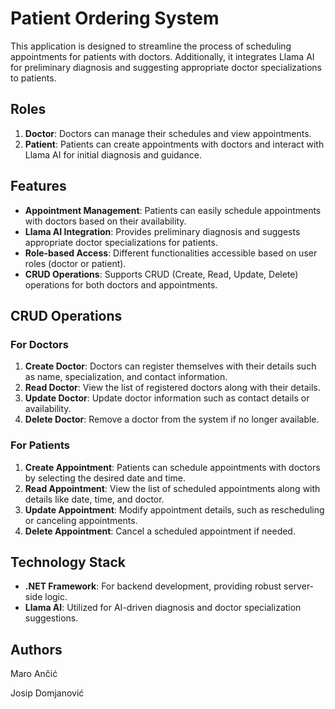 # Patient Ordering System

This application is designed to streamline the process of scheduling appointments for patients with doctors. Additionally, it integrates Llama AI for preliminary diagnosis and suggesting appropriate doctor specializations to patients.

## Roles

1. **Doctor**: Doctors can manage their schedules and view appointments.
2. **Patient**: Patients can create appointments with doctors and interact with Llama AI for initial diagnosis and guidance.

## Features

- **Appointment Management**: Patients can easily schedule appointments with doctors based on their availability.
- **Llama AI Integration**: Provides preliminary diagnosis and suggests appropriate doctor specializations for patients.
- **Role-based Access**: Different functionalities accessible based on user roles (doctor or patient).
- **CRUD Operations**: Supports CRUD (Create, Read, Update, Delete) operations for both doctors and appointments.

## CRUD Operations

### For Doctors

1. **Create Doctor**: Doctors can register themselves with their details such as name, specialization, and contact information.
2. **Read Doctor**: View the list of registered doctors along with their details.
3. **Update Doctor**: Update doctor information such as contact details or availability.
4. **Delete Doctor**: Remove a doctor from the system if no longer available.

### For Patients

1. **Create Appointment**: Patients can schedule appointments with doctors by selecting the desired date and time.
2. **Read Appointment**: View the list of scheduled appointments along with details like date, time, and doctor.
3. **Update Appointment**: Modify appointment details, such as rescheduling or canceling appointments.
4. **Delete Appointment**: Cancel a scheduled appointment if needed.

## Technology Stack

- **.NET Framework**: For backend development, providing robust server-side logic.
- **Llama AI**: Utilized for AI-driven diagnosis and doctor specialization suggestions.



## Authors

Maro Ančić 

Josip Domjanović
